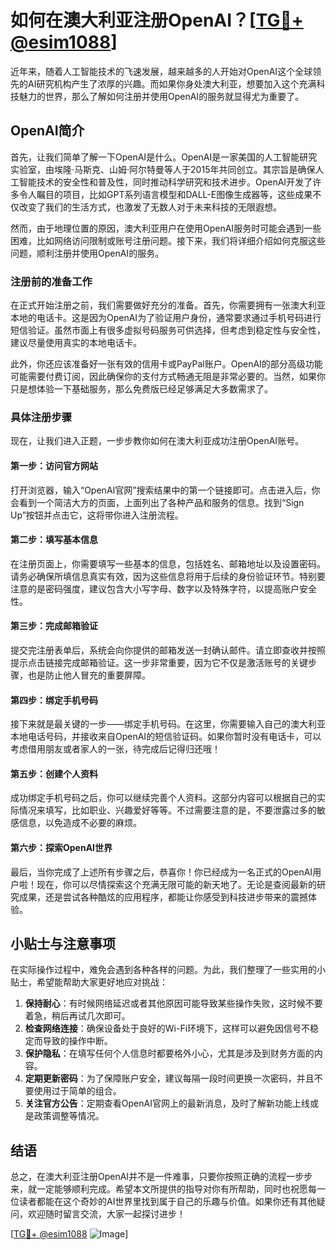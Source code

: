 # 如何在澳大利亚注册OpenAI？[[TG💪+ @esim1088](https://t.me/s/esim1088)]

近年来，随着人工智能技术的飞速发展，越来越多的人开始对OpenAI这个全球领先的AI研究机构产生了浓厚的兴趣。而如果你身处澳大利亚，想要加入这个充满科技魅力的世界，那么了解如何注册并使用OpenAI的服务就显得尤为重要了。

## OpenAI简介

首先，让我们简单了解一下OpenAI是什么。OpenAI是一家美国的人工智能研究实验室，由埃隆·马斯克、山姆·阿尔特曼等人于2015年共同创立。其宗旨是确保人工智能技术的安全性和普及性，同时推动科学研究和技术进步。OpenAI开发了许多令人瞩目的项目，比如GPT系列语言模型和DALL-E图像生成器等，这些成果不仅改变了我们的生活方式，也激发了无数人对于未来科技的无限遐想。

然而，由于地理位置的原因，澳大利亚用户在使用OpenAI服务时可能会遇到一些困难，比如网络访问限制或账号注册问题。接下来，我们将详细介绍如何克服这些问题，顺利注册并使用OpenAI的服务。

### 注册前的准备工作

在正式开始注册之前，我们需要做好充分的准备。首先，你需要拥有一张澳大利亚本地的电话卡。这是因为OpenAI为了验证用户身份，通常要求通过手机号码进行短信验证。虽然市面上有很多虚拟号码服务可供选择，但考虑到稳定性与安全性，建议尽量使用真实的本地电话卡。

此外，你还应该准备好一张有效的信用卡或PayPal账户。OpenAI的部分高级功能可能需要付费订阅，因此确保你的支付方式畅通无阻是非常必要的。当然，如果你只是想体验一下基础服务，那么免费版已经足够满足大多数需求了。

### 具体注册步骤

现在，让我们进入正题，一步步教你如何在澳大利亚成功注册OpenAI账号。

#### 第一步：访问官方网站

打开浏览器，输入“OpenAI官网”搜索结果中的第一个链接即可。点击进入后，你会看到一个简洁大方的页面，上面列出了各种产品和服务的信息。找到“Sign Up”按钮并点击它，这将带你进入注册流程。

#### 第二步：填写基本信息

在注册页面上，你需要填写一些基本的信息，包括姓名、邮箱地址以及设置密码。请务必确保所填信息真实有效，因为这些信息将用于后续的身份验证环节。特别要注意的是密码强度，建议包含大小写字母、数字以及特殊字符，以提高账户安全性。

#### 第三步：完成邮箱验证

提交完注册表单后，系统会向你提供的邮箱发送一封确认邮件。请立即查收并按照提示点击链接完成邮箱验证。这一步非常重要，因为它不仅是激活账号的关键步骤，也是防止他人冒充的重要屏障。

#### 第四步：绑定手机号码

接下来就是最关键的一步——绑定手机号码。在这里，你需要输入自己的澳大利亚本地电话号码，并接收来自OpenAI的短信验证码。如果你暂时没有电话卡，可以考虑借用朋友或者家人的一张，待完成后记得归还哦！

#### 第五步：创建个人资料

成功绑定手机号码之后，你可以继续完善个人资料。这部分内容可以根据自己的实际情况来填写，比如职业、兴趣爱好等等。不过需要注意的是，不要泄露过多的敏感信息，以免造成不必要的麻烦。

#### 第六步：探索OpenAI世界

最后，当你完成了上述所有步骤之后，恭喜你！你已经成为一名正式的OpenAI用户啦！现在，你可以尽情探索这个充满无限可能的新天地了。无论是查阅最新的研究成果，还是尝试各种酷炫的应用程序，都能让你感受到科技进步带来的震撼体验。

## 小贴士与注意事项

在实际操作过程中，难免会遇到各种各样的问题。为此，我们整理了一些实用的小贴士，希望能帮助大家更好地应对挑战：

1. **保持耐心**：有时候网络延迟或者其他原因可能导致某些操作失败，这时候不要着急，稍后再试几次即可。
2. **检查网络连接**：确保设备处于良好的Wi-Fi环境下，这样可以避免因信号不稳定而导致的操作中断。
3. **保护隐私**：在填写任何个人信息时都要格外小心，尤其是涉及到财务方面的内容。
4. **定期更新密码**：为了保障账户安全，建议每隔一段时间更换一次密码，并且不要使用过于简单的组合。
5. **关注官方公告**：定期查看OpenAI官网上的最新消息，及时了解新功能上线或是政策调整等情况。

## 结语

总之，在澳大利亚注册OpenAI并不是一件难事，只要你按照正确的流程一步步来，就一定能够顺利完成。希望本文所提供的指导对你有所帮助，同时也祝愿每一位读者都能在这个奇妙的AI世界里找到属于自己的乐趣与价值。如果你还有其他疑问，欢迎随时留言交流，大家一起探讨进步！

[[TG💪+ @esim1088](https://t.me/s/esim1088) ![Image](https://i.postimg.cc/4NQfJmqS/Snipaste-2025-05-13-00-14-12.png)]